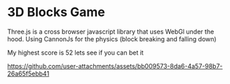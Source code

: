 # 3D Blocks Game

Three.js is a cross browser javascript library that uses WebGl under the hood.
Using CannonJs for the physics (block breaking and falling down)

My highest score is 52 lets see if you can bet it 

https://github.com/user-attachments/assets/bb009573-8da6-4a57-98b7-26a65f5ebb41



 




